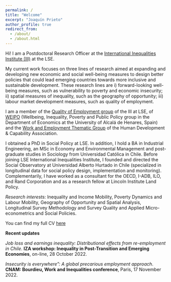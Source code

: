 ```yaml
---
permalink: /
title: "Welcome"
excerpt: "Joaquín Prieto"
author_profile: true
redirect_from: 
  - /about/
  - /about.html
---
```



Hi! I am a Postdoctoral Research Officer at the <a href="http://www.lse.ac.uk/International-Inequalities" target="_blank"> International Inequalities Institute (III)</a>  at the LSE. 

My current work focuses on three lines of research aimed at expanding and developing new economic and social well-being measures to design better policies that could lead emerging countries towards more inclusive and sustainable development. These research lines are i) forward-looking well-being measures, such as vulnerability to poverty and economic insecurity; ii) spatial measures of inequality, such as the geography of opportunity; iii) labour market development measures, such as quality of employment.

I am a member of the <a href="https://quality-employment.org" target="_blank"> Quality of Employment group</a> of the III at LSE, of <a href="https://sites.google.com/view/weipo/home/who-are-we" target="_blank"> WEIPO</a> (Wellbeing, Inequality, Poverty and Public Policy group in the Department of Economics at the University of Alcalá de Henares, Spain) and the <a href="https://hd-ca.org/thematic_group/work-employment)" target="_blank"> Work and Employment Thematic Group</a> of the Human Development & Capability Association.

I obtained a PhD in Social Policy at LSE. In addition, I hold a BA in Industrial Engineering, an MSc in Economy and Environmental Management and post-graduate studies in Sociology from Universidad Católica in Chile. Before joining LSE International Inequalities Institute, I founded and directed the Social Observatory at Universidad Alberto Hurtado in Chile (specialized in longitudinal data for social policy design, implementation and monitoring). Complementarily, I have worked as a consultant for the OECD, I-ADB, ILO, and Rand Corporation and as a research fellow at Lincoln Institute Land Policy.

_Research interests:_  Inequality and Income Mobility, Poverty Dynamics and Labour Mobility, Geography of Opportunity and Spatial Analysis, Longitudinal Survey Methodology and Survey Quality and Applied Micro-econometrics and Social Policies.

You can find my full CV <a href="files/CV_Joaquin_Prieto_October_2022.pdf" target="_blank"> here </a>

__Recent updates__

_Job loss and earnings inequality: Distributional effects from re-employment in Chile_. __IZA workshop: Inequality in Post-Transition and Emerging Economies__, on-line, 28 October 2022.

_Insecurity is everywhere”: A global precarious employment approach_. __CNAM: Bourdieu, Work and Inequalities conference__, Paris, 17 November 2022.
